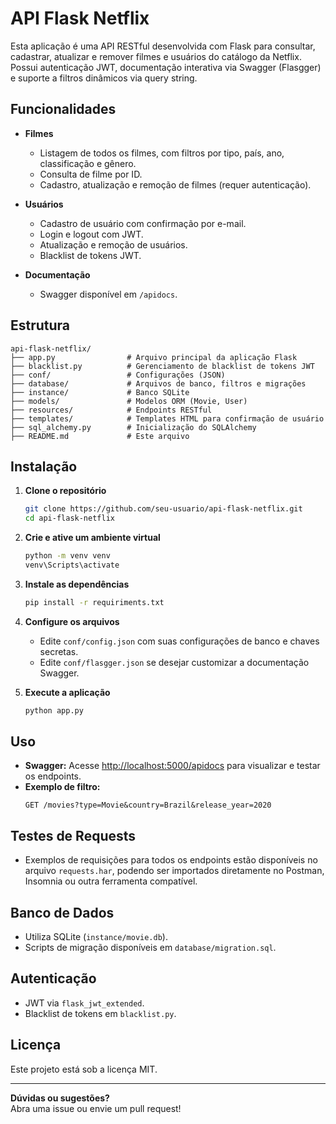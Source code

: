 # API Flask Netflix

Esta aplicação é uma API RESTful desenvolvida com Flask para consultar, cadastrar, atualizar e remover filmes e usuários do catálogo da Netflix. Possui autenticação JWT, documentação interativa via Swagger (Flasgger) e suporte a filtros dinâmicos via query string.

## Funcionalidades

- **Filmes**
  - Listagem de todos os filmes, com filtros por tipo, país, ano, classificação e gênero.
  - Consulta de filme por ID.
  - Cadastro, atualização e remoção de filmes (requer autenticação).

- **Usuários**
  - Cadastro de usuário com confirmação por e-mail.
  - Login e logout com JWT.
  - Atualização e remoção de usuários.
  - Blacklist de tokens JWT.

- **Documentação**
  - Swagger disponível em `/apidocs`.

## Estrutura

```
api-flask-netflix/
├── app.py                # Arquivo principal da aplicação Flask
├── blacklist.py          # Gerenciamento de blacklist de tokens JWT
├── conf/                 # Configurações (JSON)
├── database/             # Arquivos de banco, filtros e migrações
├── instance/             # Banco SQLite
├── models/               # Modelos ORM (Movie, User)
├── resources/            # Endpoints RESTful
├── templates/            # Templates HTML para confirmação de usuário
├── sql_alchemy.py        # Inicialização do SQLAlchemy
├── README.md             # Este arquivo
```

## Instalação

1. **Clone o repositório**
   ```sh
   git clone https://github.com/seu-usuario/api-flask-netflix.git
   cd api-flask-netflix
   ```

2. **Crie e ative um ambiente virtual**
   ```sh
   python -m venv venv
   venv\Scripts\activate
   ```

3. **Instale as dependências**
   ```sh
   pip install -r requiriments.txt
   ```

4. **Configure os arquivos**
   - Edite `conf/config.json` com suas configurações de banco e chaves secretas.
   - Edite `conf/flasgger.json` se desejar customizar a documentação Swagger.

5. **Execute a aplicação**
   ```sh
   python app.py
   ```

## Uso

- **Swagger:** Acesse [http://localhost:5000/apidocs](http://localhost:5000/apidocs) para visualizar e testar os endpoints.
- **Exemplo de filtro:**  
  ```
  GET /movies?type=Movie&country=Brazil&release_year=2020
  ```

## Testes de Requests

- Exemplos de requisições para todos os endpoints estão disponíveis no arquivo `requests.har`, podendo ser importados diretamente no Postman, Insomnia ou outra ferramenta compatível.

## Banco de Dados

- Utiliza SQLite (`instance/movie.db`).
- Scripts de migração disponíveis em `database/migration.sql`.

## Autenticação

- JWT via `flask_jwt_extended`.
- Blacklist de tokens em `blacklist.py`.

## Licença

Este projeto está sob a licença MIT.

---

**Dúvidas ou sugestões?**  
Abra uma issue ou envie um pull request!